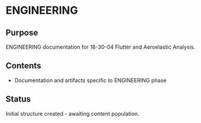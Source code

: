 # ENGINEERING

## Purpose
ENGINEERING documentation for 18-30-04 Flutter and Aeroelastic Analysis.

## Contents
- Documentation and artifacts specific to ENGINEERING phase

## Status
Initial structure created - awaiting content population.
